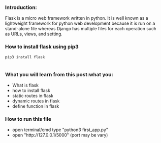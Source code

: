 <h3>Introduction:</h3>
Flask is a micro web framework written in python. It is well known as a lightweight framework for python web development because it is run on a stand-alone file whereas Django has multiple files for each operation such as URLs, views, and setting.
<h3>How to install flask  using pip3</h3>
<pre class="lang-py prettyprint prettyprinted"><code><span class="pln">pip3 install flask</span></code>

</pre>
<h3><strong>What you will learn from this post:</strong>what you:</h3>
<ul>
	<li>What is flask</li>
	<li>how to install flask</li>
	<li>static routes in flask</li>
	<li>dynamic routes in flask</li>
	<li>define function in flask</li>
</ul>
<h3>How to run this file</h3>
<ul>
	<li>open terminal/cmd  type "python3 first_app.py"</li>
	<li>open "http://127.0.0.1/5000" (port may be vary)</li>
</ul>
 

 

 
<pre class="lang-py prettyprint prettyprinted"><code><span class="pln"> </span></code></pre>
 
